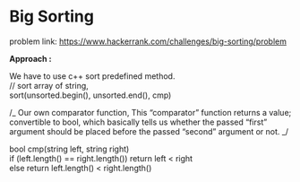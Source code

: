 # Big Sorting

problem link: https://www.hackerrank.com/challenges/big-sorting/problem

**Approach :**<br>

We have to use c++ sort predefined method.<br>
// sort array of string, <br>
sort(unsorted.begin(), unsorted.end(), cmp) <br>

/_
Our own comparator function,
This “comparator” function returns a value; convertible to bool, which basically tells us whether the passed “first” argument should be placed before the passed “second” argument or not.
_/

bool cmp(string left, string right) <br>
if (left.length() == right.length()) return left < right<br>
else return left.length() < right.length()<br>
